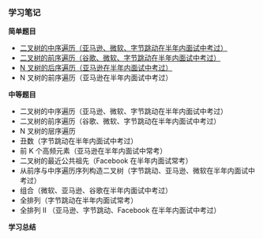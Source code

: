 ### 学习笔记

**简单题目**
- [二叉树的中序遍历（亚马逊、微软、字节跳动在半年内面试中考过）](inorder.py)
- [二叉树的前序遍历（谷歌、微软、字节跳动在半年内面试中考过）](preorderTraversal.py)
- [N 叉树的后序遍历（亚马逊在半年内面试中考过）](postorder.py)
- N 叉树的前序遍历（亚马逊在半年内面试中考过）

**中等题目**

- 二叉树的中序遍历（亚马逊、微软、字节跳动在半年内面试中考过）
- 二叉树的前序遍历（谷歌、微软、字节跳动在半年内面试中考过）
- N 叉树的层序遍历
- 丑数（字节跳动在半年内面试中考过）
- 前 K 个高频元素（亚马逊在半年内面试中常考）
- 二叉树的最近公共祖先（Facebook 在半年内面试常考）
- 从前序与中序遍历序列构造二叉树（字节跳动、亚马逊、微软在半年内面试中考过）
- 组合（微软、亚马逊、谷歌在半年内面试中考过）
- 全排列（字节跳动在半年内面试常考）
- 全排列 II （亚马逊、字节跳动、Facebook 在半年内面试中考过）

**学习总结**